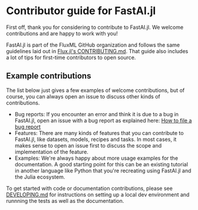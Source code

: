 # Contributor guide for FastAI.jl

First off, thank you for considering to contribute to FastAI.jl. We welcome contributions and are happy to work with you!

FastAI.jl is part of the FluxML GitHub organization and follows the same guidelines laid out in [Flux.jl's CONTRIBUTING.md](https://github.com/FluxML/Flux.jl/blob/master/CONTRIBUTING.md). That guide also includes a lot of tips for first-time contributors to open source.

## Example contributions

The list below just gives a few examples of welcome contributions, but of course, you can always open an issue to discuss other kinds of contributions.

- Bug reports: If you encounter an error and think it is due to a bug in FastAI.jl, open an issue with a bug report as explained here: [How to file a bug report](https://github.com/FluxML/Flux.jl/blob/master/CONTRIBUTING.md#how-to-file-a-bug-report)
- Features: There are many kinds of features that you can contribute to FastAI.jl, like datasets, models, recipes and tasks. In most cases, it makes sense to open an issue first to discuss the scope and implementation of the feature.
- Examples: We're always happy about more usage examples for the documentation. A good starting point for this can be an existing tutorial in another language like Python that you're recreating using FastAI.jl and the Julia ecosystem.

To get started with code or documentation contributions, please see [DEVELOPING.md](DEVELOPING.md) for instructions on setting up a local dev environment and runnning the tests as well as the documentation.
